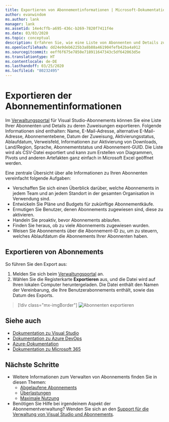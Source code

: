```yaml
---
title: Exportieren von Abonnementinformationen | Microsoft-Dokumentation
author: evanwindom
ms.author: lank
manager: lank
ms.assetid: 14e4cffb-a695-436c-b269-7820f7411f4e
ms.date: 03/03/2020
ms.topic: conceptual
description: Erfahren Sie, wie eine Liste von Abonnenten und Details zu den zugewiesenen Abonnements exportiert werden.
ms.openlocfilehash: dd24e9deb6225b3a8b88a461904fefb42ba4a912
ms.sourcegitcommit: eeff6f675e7850e718911647343c5df642063d5e
ms.translationtype: HT
ms.contentlocale: de-DE
ms.lasthandoff: 03/25/2020
ms.locfileid: "80232495"
---
```

# <a name="export-subscription-information"></a>Exportieren der Abonnementinformationen
Im [Verwaltungsportal](https://manage.visualstudio.com) für Visual Studio-Abonnements können Sie eine Liste Ihrer Abonnenten und Details zu deren Zuweisungen exportieren. Folgende Informationen sind enthalten: Name, E-Mail-Adresse, alternative E-Mail-Adresse, Abonnementebene, Datum der Zuweisung, Aktivierungsstatus, Ablaufdatum, Verweisfeld, Informationen zur Aktivierung von Downloads, Land/Region, Sprache, Abonnementstatus und Abonnement-GUID.  Die Liste wird als CSV-Datei exportiert und kann zum Erstellen von Diagrammen, Pivots und anderen Artefakten ganz einfach in Microsoft Excel geöffnet werden.

Eine zentrale Übersicht über alle Informationen zu Ihren Abonnenten vereinfacht folgende Aufgaben:
- Verschaffen Sie sich einen Überblick darüber, welche Abonnements in jedem Team und an jedem Standort in der gesamten Organisation in Verwendung sind.
- Entwickeln Sie Pläne und Budgets für zukünftige Abonnementkäufe. 
- Ermutigen Sie Benutzer, denen Abonnements zugewiesen sind, diese zu aktivieren.
- Handeln Sie proaktiv, bevor Abonnements ablaufen.  
- Finden Sie heraus, ob zu viele Abonnements zugewiesen wurden. 
- Weisen Sie Abonnements über die Abonnement-ID zu, um zu steuern, welches Ablaufdatum die Abonnements Ihrer Abonnenten haben. 

## <a name="export-your-subscriptions"></a>Exportieren von Abonnements
So führen Sie den Export aus:
1. Melden Sie sich beim [Verwaltungsportal](https://manage.visualstudio.com) an.
2. Wählen Sie die Registerkarte **Exportieren** aus, und die Datei wird auf Ihren lokalen Computer heruntergeladen. Die Datei enthält den Namen der Vereinbarung, die Ihre Benutzerabonnements enthält, sowie das Datum des Exports.
> [!div class="mx-imgBorder"]
> ![Abonnenten exportieren](_img/exporting-subscriptions/exporting-subscriptions.png)

## <a name="see-also"></a>Siehe auch
- [Dokumentation zu Visual Studio](https://docs.microsoft.com/visualstudio/)
- [Dokumentation zu Azure DevOps](https://docs.microsoft.com/azure/devops/)
- [Azure-Dokumentation](https://docs.microsoft.com/azure/)
- [Dokumentation zu Microsoft 365](https://docs.microsoft.com/microsoft-365/)

## <a name="next-steps"></a>Nächste Schritte
- Weitere Informationen zum Verwalten von Abonnements finden Sie in diesen Themen:
    - [Abgelaufene Abonnements](handle-expired-license.md)
    - [Überlastungen](handle-overclaimed-license.md)
    - [Maximale Nutzung](maximum-usage.md)
- Benötigen Sie Hilfe bei irgendeinem Aspekt der Abonnementverwaltung?  Wenden Sie sich an den [Support für die Verwaltung von Visual Studio und Abonnements](https://visualstudio.microsoft.com/support/support-overview-vs).


